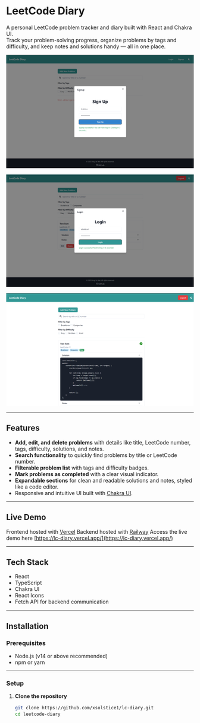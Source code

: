# LeetCode Diary

A personal LeetCode problem tracker and diary built with React and Chakra UI.  
Track your problem-solving progress, organize problems by tags and difficulty, and keep notes and solutions handy — all in one place.

![Screenshot 3](assets/ss3.png)

![Screenshot 4](assets/ss4.png)

![Screenshot 5](assets/ss5.png)

---

## Features

- **Add, edit, and delete problems** with details like title, LeetCode number, tags, difficulty, solutions, and notes.
- **Search functionality** to quickly find problems by title or LeetCode number.
- **Filterable problem list** with tags and difficulty badges.
- **Mark problems as completed** with a clear visual indicator.
- **Expandable sections** for clean and readable solutions and notes, styled like a code editor.
- Responsive and intuitive UI built with [Chakra UI](https://chakra-ui.com/).

---

## Live Demo

Frontend hosted with [Vercel](http://vercel.com/)
Backend hosted with [Railway](https://railway.com/)
Access the live demo here [https://lc-diary.vercel.app/](https://lc-diary.vercel.app/)

---

## Tech Stack

- React
- TypeScript
- Chakra UI
- React Icons
- Fetch API for backend communication

---

## Installation

### Prerequisites

- Node.js (v14 or above recommended)
- npm or yarn

---

### Setup

1. **Clone the repository**

   ```bash
   git clone https://github.com/xsolstice1/lc-diary.git
   cd leetcode-diary

  

